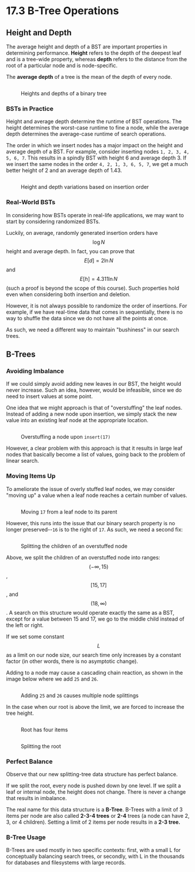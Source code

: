 # 17.3 B-Tree Operations

## Height and Depth

The average height and depth of a BST are important properties in determining performance. **Height** refers to the depth of the deepest leaf and is a tree-wide property, whereas **depth** refers to the distance from the root of a particular node and is node-specific.

The **average depth** of a tree is the mean of the depth of every node.

<figure><img src="../.gitbook/assets/image (105).png" alt=""><figcaption><p>Heights and depths of a binary tree</p></figcaption></figure>

### BSTs in Practice

Height and average depth determine the runtime of BST operations. The height determines the worst-case runtime to fine a node, while the average depth determines the average-case runtime of search operations.

The order in which we insert nodes has a major impact on the height and average depth of a BST. For example, consider inserting nodes `1, 2, 3, 4, 5, 6, 7`. This results in a spindly BST with height 6 and average depth 3. If we insert the same nodes in the order  `4, 2, 1, 3, 6, 5, 7`, we get a much better height of 2 and an average depth of 1.43.

<figure><img src="../.gitbook/assets/image (78).png" alt=""><figcaption><p>Height and depth variations based on insertion order</p></figcaption></figure>

### Real-World BSTs

In considering how BSTs operate in real-life applications, we may want to start by considering randomized BSTs.&#x20;

Luckily, on average, randomly generated insertion orders have $$\log N$$ height and average depth. In fact, you can prove that $$E[d] = 2 \ln N$$ and $$E[h] = 4.311 \ln N$$ (such a proof is beyond the scope of this course). Such properties hold even when considering both insertion and deletion.

However, it is not always possible to randomize the order of insertions. For example, if we have real-time data that comes in sequentially, there is no way to shuffle the data since we do not have all the points at once.&#x20;

As such, we need a different way to maintain "bushiness" in our search trees.

## B-Trees

### Avoiding Imbalance

If we could simply avoid adding new leaves in our BST, the height would never increase. Such an idea, however, would be infeasible, since we do need to insert values at some point.

One idea that we might approach is that of "overstuffing" the leaf nodes. Instead of adding a new node upon insertion, we simply stack the new value into an existing leaf node at the appropriate location.&#x20;

<figure><img src="../.gitbook/assets/image (66).png" alt=""><figcaption><p>Overstuffing a node upon <code>insert(17)</code></p></figcaption></figure>

However, a clear problem with this approach is that it results in large leaf nodes that basically become a list of values, going back to the problem of linear search.

### Moving Items Up

To ameliorate the issue of overly stuffed leaf nodes, we may consider "moving up" a value when a leaf node reaches a certain number of values.&#x20;

<figure><img src="../.gitbook/assets/image (159).png" alt=""><figcaption><p>Moving <code>17</code> from a leaf node to its parent</p></figcaption></figure>

However, this runs into the issue that our binary search property is no longer preserved--`16` is to the right of `17`. As such, we need a second fix:&#x20;

<figure><img src="../.gitbook/assets/image (109).png" alt=""><figcaption><p>Splitting the children of an overstuffed node</p></figcaption></figure>

Above, we split the children of an overstuffed node into ranges: $$(-\infty, 15)$$, $$[15, 17]$$, and $$(18, \infty)$$. A search on this structure would operate exactly the same as a BST, except for a value between 15 and 17, we go to the middle child instead of the left or right.

If we set some constant $$L$$ as a limit on our node size, our search time only increases by a constant factor (in other words, there is no asymptotic change).

Adding to a node may cause a cascading chain reaction, as shown in the image below where we add `25` and `26`.&#x20;

<figure><img src="../.gitbook/assets/image (56).png" alt=""><figcaption><p>Adding <code>25</code> and <code>26</code> causes multiple node splittings</p></figcaption></figure>

In the case when our root is above the limit, we are forced to increase the tree height.

<figure><img src="../.gitbook/assets/image (61).png" alt=""><figcaption><p>Root has four items</p></figcaption></figure>

<figure><img src="../.gitbook/assets/image (84).png" alt=""><figcaption><p>Splitting the root</p></figcaption></figure>

### Perfect Balance

Observe that our new splitting-tree data structure has perfect balance.&#x20;

If we split the root, every node is pushed down by one level. If we split a leaf or internal node, the height does not change. There is never a change that results in imbalance.

The real name for this data structure is a **B-Tree**. B-Trees with a limit of 3 items per node are also called **2-3-4 trees** or **2-4** trees (a node can have 2, 3, or 4 children). Setting a limit of 2 items per node results in a **2-3 tree.**

### B-Tree Usage

B-Trees are used mostly in two specific contexts: first, with a small L for conceptually balancing search trees, or secondly, with L in the thousands for databases and filesystems with large records.
